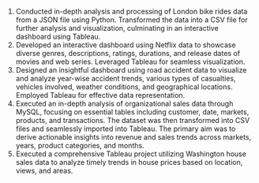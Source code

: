 1. Conducted in-depth analysis and processing of London bike rides data from a JSON file using Python. Transformed the data into a CSV file for further analysis and visualization, culminating in an interactive dashboard using Tableau.
2.  Developed an interactive dashboard using Netflix data to showcase diverse genres, descriptions, ratings, durations, and release dates of movies and web series. Leveraged Tableau for seamless visualization.
3.  Designed an insightful dashboard using road accident data to visualize and analyze year-wise accident trends, various types of casualties, vehicles involved, weather conditions, and geographical locations. Employed Tableau for effective data representation.
4. Executed an in-depth analysis of organizational sales data through MySQL, focusing on essential tables including customer, date, markets, products, and transactions. The dataset was then transformed into CSV files and seamlessly imported into Tableau. The primary aim was to derive actionable insights into revenue and sales trends across markets, years, product categories, and months.
5.  Executed a comprehensive Tableau project utilizing Washington house sales data to analyze timely trends in house prices based on location, views, and areas.
